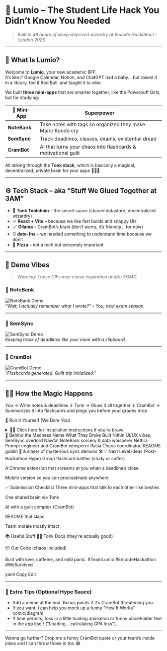 # 🌙 Lumio – The Student Life Hack You Didn’t Know You Needed

> *Built in 48 hours of sleep-deprived wizardry at Encode Hackathon - London 2025*

---

## 🧠 What Is Lumio?

Welcome to **Lumio**, your new academic BFF.  
It’s like if Google Calendar, Notion, and ChatGPT had a baby… but raised it in a library, fed it Red Bull, and taught it to vibe.

We built **three mini-apps** that are smarter together, like the Powerpuff Girls, but for studying:

| 🧩 Mini-App   | Superpower |
|--------------|------------|
| **NoteBank** | Take notes with tags so organized they make Marie Kondo cry |
| **SemSync**  | Track deadlines, classes, exams, existential dread |
| **CramBot**  | AI that turns your chaos into flashcards & motivational guilt |

All talking through the **Tonk stack**, which is basically a magical, decentralized, private brain for your apps 🧙‍♂️✨

---

## ⚙️ Tech Stack – aka “Stuff We Glued Together at 3AM”

- 🧠 **Tonk Toolchain** – the secret sauce (shared datastore, decentralized wizardry)
- ⚛️ **React + Vite** – because we like fast builds and snappy UIs
- 🪄 **Ollama** – CramBot’s brain (don’t worry, it’s friendly… for now)
- ⏰ **date-fns** – we needed something to understand time because we don’t
- 🍕 **Pizza** – not a tech but extremely important

---

## 🎥 Demo Vibes

> *Warning: These GIFs may cause inspiration and/or FOMO.*

### 📝 NoteBank  
![NoteBank Demo](./screenshots/notebank.gif)  
_“Wait, I actually remember what I wrote?” – You, next exam season._

---

### 📅 SemSync  
![SemSync Demo](./screenshots/semsync.gif)  
_Keeping track of deadlines like your mom with a clipboard._

---

### 🤖 CramBot  
![CramBot Demo](./screenshots/crambot.gif)  
_"Flashcards generated. Guilt trip initialized."_  

---

## 🕵️‍♀️ How the Magic Happens

You → Write notes & deadlines
     ↓
Tonk → Glues it all together
     ↓
CramBot → Summarizes it into flashcards and pings you before your grades drop

🧪 Run It Yourself (We Dare You)
<details> <summary>👨‍💻 Click here for installation instructions if you're brave</summary>
bash
Copy
Edit
# Clone the madness
git clone <this-repo> && cd <thisrepo>

# Install the chaos
npm install

# Let there be light
npm run dev

# Then open http://localhost:3000 and start vibing
</details>
🧠 Behind the Madness
Name	What They Broke Built
Nithin	UI/UX vibes, SemSync overlord
Nawfal	NoteBank sorcery & data whisperer
Nethra	Prompt engineer and CramBot whisperer
Raisa	Chaos coordinator, README goblin 🧌 & slayer of mysterious sync demons 🛠️
💡 Next Level Ideas (Post-Hackathon Hype)
Group flashcard battles (study or suffer)

A Chrome extension that screams at you when a deadline’s close

Mobile version so you can procrastinate anywhere

✅ Submission Checklist
 Three mini-apps that talk to each other like besties

 One shared brain via Tonk

 AI with a guilt complex (CramBot)

 README that slaps

 Team morale mostly intact

📚 Useful Stuff
🧙‍♂️ Tonk Docs (they're actually good)

📦 Our Code (chaos included)

Built with love, caffeine, and mild panic.
#TeamLumio #EncodeHackathon #WeSurvived

yaml
Copy
Edit

---

### 🧠 Extra Tips (Optional Hype Sauce)

- Add a meme at the end. Bonus points if it’s CramBot threatening you.
- If you want, I can help you mock up a funny "How It Works" comic/diagram.
- If time permits, toss in a little loading animation or funny placeholder text in the app itself ("Loading... calculating GPA loss").

---

Wanna go further? Drop me a funny CramBot quote or your team’s inside jokes and I can throw those in too 😂

